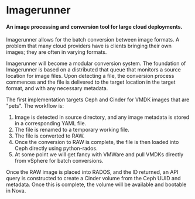 # Imagerunner
#### An image processing and conversion tool for large cloud deployments.

Imagerunner allows for the batch conversion between image formats. A problem that many cloud providers have is clients bringing their own images; they are often in varying formats.



Imagerunner will become a modular conversion system. The foundation of Imagerunner is based on a distributed that queue that monitors a source location for image files. Upon detecting a file, the conversion process commences and the file is delivered to the target location in the target format, and with any necessary metadata.



The first implementation targets Ceph and Cinder for VMDK images that are "pets". The workflow is:

1. Image is detected in source directory, and any image metadata is stored in a corresponding YAML file.  
2. The file is renamed to a temporary working file.  
3. The file is converted to RAW.  
4. Once the conversion to RAW is complete, the file is then loaded into Ceph directly using python-rados.
5. At some point we will get fancy with VMWare and pull VMDKs directly from vSphere for batch conversions.



Once the RAW image is placed into RADOS, and the ID returned, an API query is constructed to create a Cinder volume from the Ceph UUID and metadata. Once this is complete, the volume will be available and bootable in Nova.
